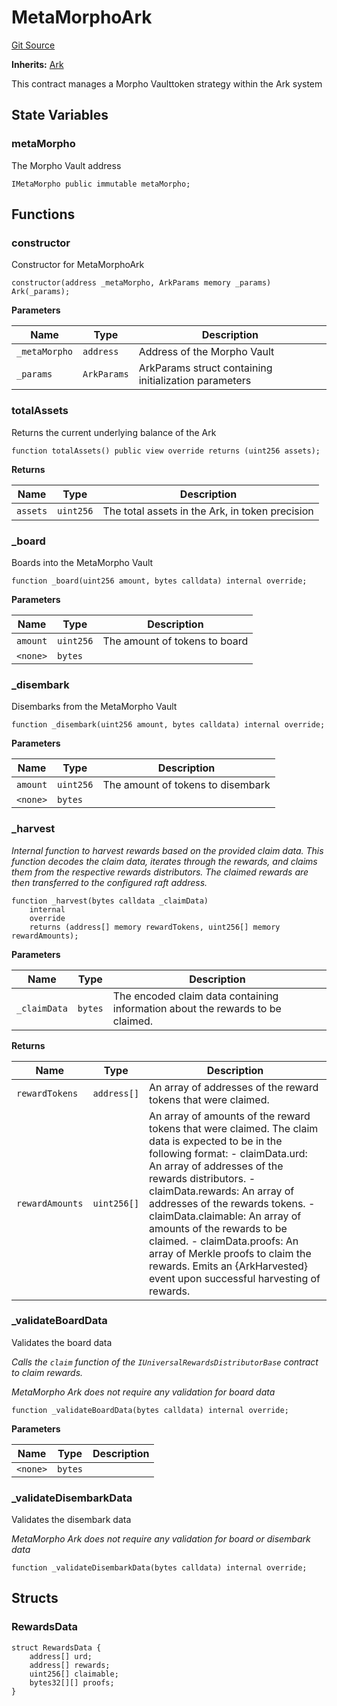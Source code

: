 # MetaMorphoArk
[Git Source](https://github.com/OasisDEX/summer-earn-protocol/blob/0276900cbe9b1188d82d1b9bcbb8c174e79a15a1/src/contracts/arks/MetaMorphoArk.sol)

**Inherits:**
[Ark](/src/contracts/Ark.sol/abstract.Ark.md)

This contract manages a Morpho Vaulttoken strategy within the Ark system


## State Variables
### metaMorpho
The Morpho Vault address


```solidity
IMetaMorpho public immutable metaMorpho;
```


## Functions
### constructor

Constructor for MetaMorphoArk


```solidity
constructor(address _metaMorpho, ArkParams memory _params) Ark(_params);
```
**Parameters**

|Name|Type|Description|
|----|----|-----------|
|`_metaMorpho`|`address`|Address of the Morpho Vault|
|`_params`|`ArkParams`|ArkParams struct containing initialization parameters|


### totalAssets

Returns the current underlying balance of the Ark


```solidity
function totalAssets() public view override returns (uint256 assets);
```
**Returns**

|Name|Type|Description|
|----|----|-----------|
|`assets`|`uint256`|The total assets in the Ark, in token precision|


### _board

Boards into the MetaMorpho Vault


```solidity
function _board(uint256 amount, bytes calldata) internal override;
```
**Parameters**

|Name|Type|Description|
|----|----|-----------|
|`amount`|`uint256`|The amount of tokens to board|
|`<none>`|`bytes`||


### _disembark

Disembarks from the MetaMorpho Vault


```solidity
function _disembark(uint256 amount, bytes calldata) internal override;
```
**Parameters**

|Name|Type|Description|
|----|----|-----------|
|`amount`|`uint256`|The amount of tokens to disembark|
|`<none>`|`bytes`||


### _harvest

*Internal function to harvest rewards based on the provided claim data.
This function decodes the claim data, iterates through the rewards, and claims them
from the respective rewards distributors. The claimed rewards are then transferred
to the configured raft address.*


```solidity
function _harvest(bytes calldata _claimData)
    internal
    override
    returns (address[] memory rewardTokens, uint256[] memory rewardAmounts);
```
**Parameters**

|Name|Type|Description|
|----|----|-----------|
|`_claimData`|`bytes`|The encoded claim data containing information about the rewards to be claimed.|

**Returns**

|Name|Type|Description|
|----|----|-----------|
|`rewardTokens`|`address[]`|An array of addresses of the reward tokens that were claimed.|
|`rewardAmounts`|`uint256[]`|An array of amounts of the reward tokens that were claimed. The claim data is expected to be in the following format: - claimData.urd: An array of addresses of the rewards distributors. - claimData.rewards: An array of addresses of the rewards tokens. - claimData.claimable: An array of amounts of the rewards to be claimed. - claimData.proofs: An array of Merkle proofs to claim the rewards. Emits an {ArkHarvested} event upon successful harvesting of rewards.|


### _validateBoardData

Validates the board data

*Calls the `claim` function of the `IUniversalRewardsDistributorBase` contract to claim rewards.*

*MetaMorpho Ark does not require any validation for board data*


```solidity
function _validateBoardData(bytes calldata) internal override;
```
**Parameters**

|Name|Type|Description|
|----|----|-----------|
|`<none>`|`bytes`||


### _validateDisembarkData

Validates the disembark data

*MetaMorpho Ark does not require any validation for board or disembark data*


```solidity
function _validateDisembarkData(bytes calldata) internal override;
```

## Structs
### RewardsData

```solidity
struct RewardsData {
    address[] urd;
    address[] rewards;
    uint256[] claimable;
    bytes32[][] proofs;
}
```

